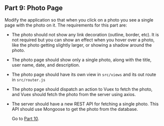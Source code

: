 ## Part 9: Photo Page

Modify the application so that when you click on a photo you see a single page
with the photo on it. The requirements for this part are:

- The photo should not show any link decoration (outline, border, etc). It is
  not required but you can show an effect when you hover over a photo, like the
  photo getting slightly larger, or showing a shadow around the photo.

- The photo page should show only a single photo, along with the title, user
  name, date, and description.

- The photo page should have its own view in `src/views` and its out route in
  `src/router.js`

- The photo page should dispatch an action to Vuex to fetch the photo, and
  Vuex should fetch the photo from the server using axios.

- The server should have a new REST API for fetching a single photo. This API
  should use Mongoose to get the photo from the database.

  Go to [Part 10](/tutorials/part10.md).
